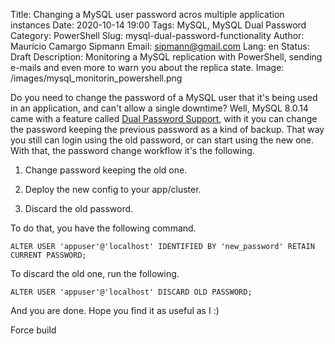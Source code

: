 Title: Changing a MySQL user password acros multiple application instances
Date: 2020-10-14 19:00
Tags: MySQL, MySQL Dual Password
Category: PowerShell 
Slug: mysql-dual-password-functionality
Author: Maurício Camargo Sipmann
Email: sipmann@gmail.com
Lang: en
Status: Draft
Description: Monitoring a MySQL replication with PowerShell, sending e-mails and even more to warn you about the replica state.
Image: /images/mysql_monitorin_powershell.png

Do you need to change the password of a MySQL user that it's being used in an application, and can't allow a single downtime? Well, MySQL 8.0.14 came with a feature called [Dual Password Support](https://dev.mysql.com/doc/refman/8.0/en/password-management.html#dual-passwords), with it you can change the password keeping the previous password as a kind of backup. That way you still can login using the old password, or can start using the new one. With that, the password change workflow it's the following.

1) Change password keeping the old one.

2) Deploy the new config to your app/cluster.

3) Discard the old password.

To do that, you have the following command.

```mysql
ALTER USER 'appuser'@'localhost' IDENTIFIED BY 'new_password' RETAIN CURRENT PASSWORD;
```

To discard the old one, run the following.

```mysql
ALTER USER 'appuser'@'localhost' DISCARD OLD PASSWORD;
```

And you are done. Hope you find it as useful as I :)

Force build